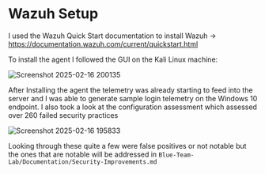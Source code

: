 # Wazuh Setup

I used the Wazuh Quick Start documentation to install Wazuh -> https://documentation.wazuh.com/current/quickstart.html

To install the agent I followed the GUI on the Kali Linux machine:

![Screenshot 2025-02-16 200135](https://github.com/user-attachments/assets/83d49cf5-7800-4e60-9b2d-d41180adb7d1)

After Installing the agent the telemetry was already starting to feed into the server and I was able to generate sample login telemetry on the Windows 10 endpoint. I also took a look at the configuration assessment which assessed over 260 failed security practices

![Screenshot 2025-02-16 195833](https://github.com/user-attachments/assets/dc23f8cc-79b7-4d35-91c1-35ef1742417d)

Looking through these quite a few were false positives or not notable but the ones that are notable will be addressed in ````Blue-Team-Lab/Documentation/Security-Improvements.md````
